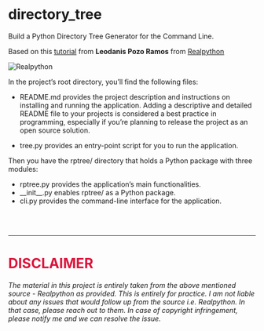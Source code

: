 # directory_tree
Build a Python Directory Tree Generator for the Command Line.



Based on this [tutorial](https://realpython.com/directory-tree-generator-python/) from **Leodanis Pozo Ramos** from [Realpython](https://realpython.com/)


![Realpython](https://files.realpython.com/media/Build-a-Directory-Tree-Generator_Watermarked.9bc14bf0426f.jpg)


In the project’s root directory, you’ll find the following files:

- README.md provides the project description and instructions on installing and running the application. Adding a descriptive and detailed README file to your projects is considered a best practice in programming, especially if you’re planning to release the project as an open source solution.

- tree.py provides an entry-point script for you to run the application.

Then you have the rptree/ directory that holds a Python package with three modules:
- rptree.py provides the application’s main functionalities.
- \_\_init__.py enables rptree/ as a Python package.
- cli.py provides the command-line interface for the application.

<br>
<br>

***
<h1 style="color:Crimson;"> <b>DISCLAIMER</b> </h1>

_The material in this project is entirely taken from the above mentioned source - Realpython as provided. This is entirely for practice. I am not liable about any issues that would follow up from the source i.e. Realpython. In that case, please reach out to them. In case of copyright infringement, please notify me and we can resolve the issue._